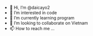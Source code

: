 - 👋 Hi, I’m @daicayo2
- 👀 I’m interested in code
- 🌱 I’m currently learning program
- 💞️ I’m looking to collaborate on Vietnam
- 📫 How to reach me ...

